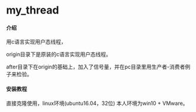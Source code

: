 # my_thread

#### 介绍
用c语言实现用户态线程，

origin目录下是原装的c语言实现用户态线程。

after目录下在origin的基础上，加入了信号量，并在pc目录里用生产者-消费者例子来检验。


#### 安装教程

直接克隆使用，linux环境(ubuntu16.04，32位)
本人环境为win10 + VMware。

